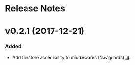 # Release Notes

# v0.2.1 (2017-12-21)

### Added

- Add firestore accecebility to middlewares (Nav guards) [l4](https://github.com/myfirebase/myfirebase/blob/master/src/middlewares/auth.js#L4).

